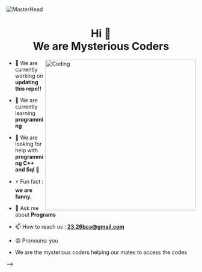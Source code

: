 ![MasterHead](https://user-images.githubusercontent.com/90236635/232446433-d5540fa2-fe28-4bb8-b929-cdb51fe61336.gif)
<h1 align="center">Hi 👋<br> We are Mysterious Coders</h1>
<img align="right" alt="Coding" width="400" src="https://cdn.dribbble.com/users/2401141/screenshots/5487982/media/9a946a4bf36643b0b9c7ece0eb478f83.gif">






- 🔭 We are currently working on **updating this repo!!**

- 🌱 We are currently learning **programming**

- 🤝 We are looking for help with **programming C++ and Sql** 👯

- ⚡ Fun fact : **we are funny.**

- 💬 Ask me about **Programs**

- 📫 How to reach us : **23.26bca@gmail.com**
- 😄 Pronouns: you
- <p>We are the mysterious coders helping our mates to access the codes</p>
-->
